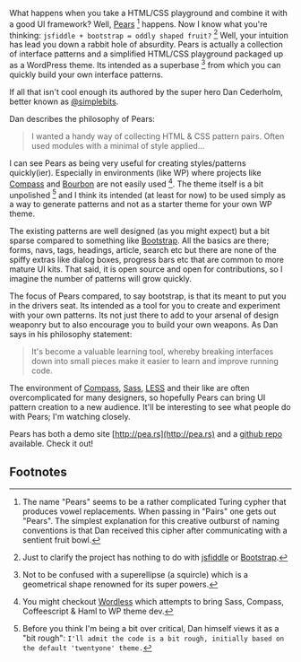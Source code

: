 What happens when you take a HTML/CSS playground and combine it with a good UI framework? Well, [Pears](http://pea.rs) [^1] happens. Now I know what you're thinking: `jsfiddle + bootstrap = oddly shaped fruit?` [^2] Well, your intuition has lead you down a rabbit hole of absurdity. Pears is actually a collection of interface patterns and a simplified HTML/CSS playground packaged up as a WordPress theme. Its intended as a superbase [^3] from which you can quickly build your own interface patterns.

If all that isn't cool enough its authored by the super hero Dan Cederholm, better known as [@simplebits](http://simplebits.com). 

Dan describes the philosophy of Pears:

  > I wanted a handy way of collecting HTML & CSS pattern pairs. 
    Often used modules with a minimal of style applied...

I can see Pears as being very useful for creating styles/patterns quickly(ier). Especially in environments (like WP) where projects like [Compass](http://compass-style.org) and [Bourbon](https://github.com/thoughtbot/bourbon) are not easily used [^4]. The theme itself is a bit unpolished [^5] and I think its intended (at least for now) to be used simply as a way to generate patterns and not as a starter theme for your own WP theme.         

The existing patterns are well designed (as you might expect) but a bit sparse compared to something like [Bootstrap](http://twitter.github.com/bootstrap). All the basics are there; forms, navs, tags, headings, article, search etc but there are none of the spiffy extras like dialog boxes, progress bars etc that are common to more mature UI kits. That said, it is open source and open for contributions, so I imagine the number of patterns will grow quickly.     

The focus of Pears compared, to say bootstrap, is that its meant to put you in the drivers seat. Its intended as a tool for you to create and experiment with your own patterns. Its not just there to add to your arsenal of design weaponry but to also encourage you to build your own weapons. As Dan says in his philosophy statement:    

  > It's become 
    a valuable learning tool, whereby breaking interfaces down into 
    small pieces make it easier to learn and improve running code.        

The environment of [Compass](http://compass-style.org), [Sass](http://sass-lang.com/), [LESS](http://lesscss.org) and their like are often overcomplicated for many designers, so hopefully Pears can bring UI pattern creation to a new audience. It'll be interesting to see what people do with Pears; I'm watching closely. 

Pears has both a demo site [http://pea.rs](http://pea.rs) and a [github repo](https://github.com/simplebits/Pears) available. Check it out!      

## Footnotes  

[^1]: The name "Pears" seems to be a rather complicated Turing cypher that produces vowel replacements. When passing in "Pairs" one gets out "Pears". The simplest explanation for this creative outburst of naming conventions is that Dan received this cipher after communicating with a sentient fruit bowl.
       
[^2]: Just to clarify the project has nothing to do with [jsfiddle](http://jsfiddle.net/) or [Bootstrap](http://twitter.github.com/bootstrap).  

[^3]: Not to be confused with a superellipse (a squircle) which is a geometrical shape renowned for its super powers.   

[^4]: You might checkout [Wordless](http://welaika.github.com/wordless) which attempts to bring Sass, Compass, Coffeescript & Haml to WP theme dev. 

[^5]: Before you think I'm being a bit over critical, Dan himself views it as a "bit rough": `I'll admit the code is a bit rough, initially based on the default 'twentyone' theme.`
